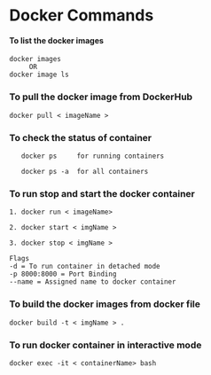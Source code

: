 # Docker Commands

#### To list the docker images
```
docker images
     OR
docker image ls
```

### To pull the docker image from DockerHub
 ```
 docker pull < imageName >
 ```

### To check the status of container
 ```
    docker ps     for running containers
   
    docker ps -a  for all containers
```

### To run stop and start the docker container
```
1. docker run < imageName>

2. docker start < imgName >

3. docker stop < imgName >

Flags
-d = To run container in detached mode
-p 8000:8000 = Port Binding
--name = Assigned name to docker container
```

### To build the docker images from docker file
```
docker build -t < imgName > .
```

### To run docker container in interactive mode
```
docker exec -it < containerName> bash 
```